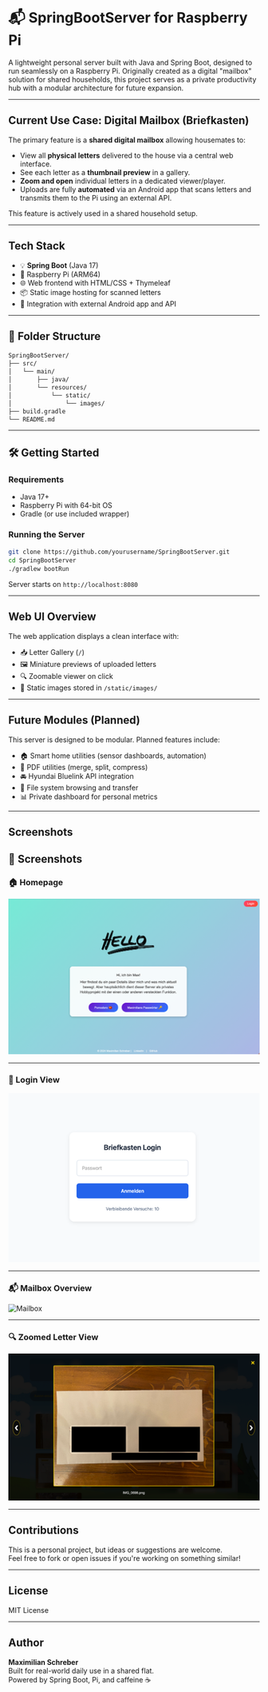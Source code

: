 
# 📬 SpringBootServer for Raspberry Pi

A lightweight personal server built with Java and Spring Boot, designed to run seamlessly on a Raspberry Pi. Originally created as a digital "mailbox" solution for shared households, this project serves as a private productivity hub with a modular architecture for future expansion.

---

## Current Use Case: Digital Mailbox (Briefkasten)

The primary feature is a **shared digital mailbox** allowing housemates to:

- View all **physical letters** delivered to the house via a central web interface.
- See each letter as a **thumbnail preview** in a gallery.
- **Zoom and open** individual letters in a dedicated viewer/player.
- Uploads are fully **automated** via an Android app that scans letters and transmits them to the Pi using an external API.

This feature is actively used in a shared household setup.

---

## Tech Stack

- 💡 **Spring Boot** (Java 17)
- 🐍 Raspberry Pi (ARM64)
- 🌐 Web frontend with HTML/CSS + Thymeleaf
- 📦 Static image hosting for scanned letters
- 📲 Integration with external Android app and API

---

## 📂 Folder Structure

```
SpringBootServer/
├── src/
│   └── main/
│       ├── java/
│       └── resources/
│           └── static/
│               └── images/
├── build.gradle
└── README.md
```

---

## 🛠️ Getting Started

### Requirements

- Java 17+
- Raspberry Pi with 64-bit OS
- Gradle (or use included wrapper)

### Running the Server

```bash
git clone https://github.com/yourusername/SpringBootServer.git
cd SpringBootServer
./gradlew bootRun
```

Server starts on `http://localhost:8080`

---

## Web UI Overview

The web application displays a clean interface with:

- 📥 Letter Gallery (`/`)
- 🖼️ Miniature previews of uploaded letters
- 🔍 Zoomable viewer on click
- 💾 Static images stored in `/static/images/`

---

## Future Modules (Planned)

This server is designed to be modular. Planned features include:

- 🏠 Smart home utilities (sensor dashboards, automation)
- 🧾 PDF utilities (merge, split, compress)
- 🚘 Hyundai Bluelink API integration
- 📁 File system browsing and transfer
- 📊 Private dashboard for personal metrics

---

## Screenshots

## 📸 Screenshots

### 🏠 Homepage
![Homepage](docs/homepage.png)

---

### 🔐 Login View
![Login](docs/briefkasten_login.png)

---

### 📬 Mailbox Overview
![Mailbox](docs/briefkasten.png)

---

### 🔍 Zoomed Letter View
![Zoomed Letter](docs/brief_zoom.png)

---

## Contributions

This is a personal project, but ideas or suggestions are welcome.  
Feel free to fork or open issues if you're working on something similar!

---

## License

MIT License

---

## Author

**Maximilian Schreber**  
Built for real-world daily use in a shared flat.  
Powered by Spring Boot, Pi, and caffeine ☕
